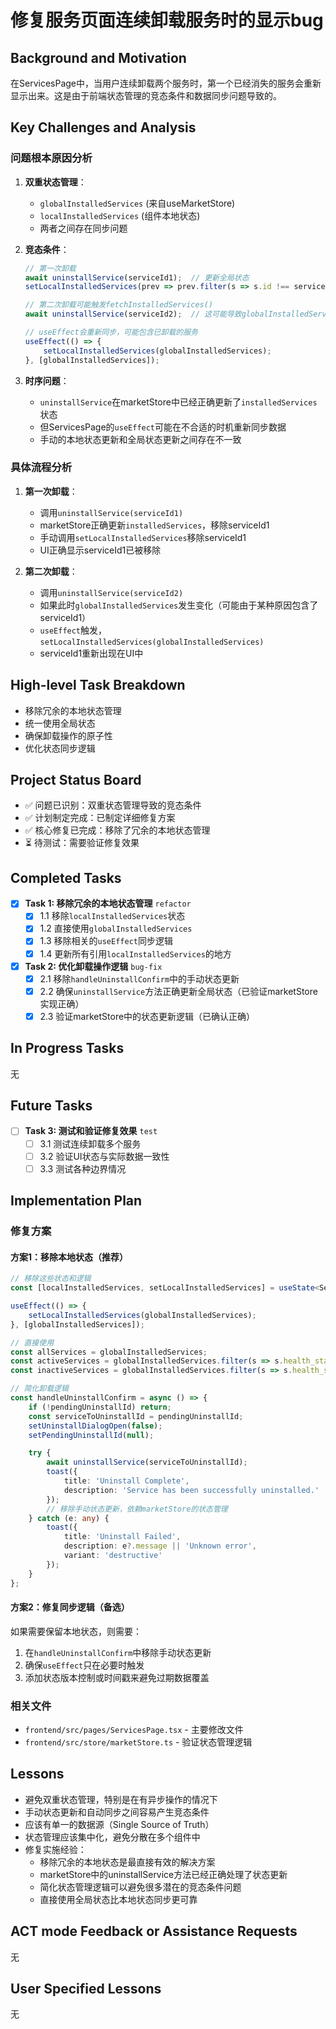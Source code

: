 # 修复服务页面连续卸载服务时的显示bug

## Background and Motivation

在ServicesPage中，当用户连续卸载两个服务时，第一个已经消失的服务会重新显示出来。这是由于前端状态管理的竞态条件和数据同步问题导致的。

## Key Challenges and Analysis

### 问题根本原因分析

1. **双重状态管理**：
   - `globalInstalledServices` (来自useMarketStore)
   - `localInstalledServices` (组件本地状态)
   - 两者之间存在同步问题

2. **竞态条件**：
   ```typescript
   // 第一次卸载
   await uninstallService(serviceId1);  // 更新全局状态
   setLocalInstalledServices(prev => prev.filter(s => s.id !== serviceId1)); // 手动更新本地状态
   
   // 第二次卸载可能触发fetchInstalledServices()
   await uninstallService(serviceId2);  // 这可能导致globalInstalledServices更新
   
   // useEffect会重新同步，可能包含已卸载的服务
   useEffect(() => {
       setLocalInstalledServices(globalInstalledServices);
   }, [globalInstalledServices]);
   ```

3. **时序问题**：
   - `uninstallService`在marketStore中已经正确更新了`installedServices`状态
   - 但ServicesPage的`useEffect`可能在不合适的时机重新同步数据
   - 手动的本地状态更新和全局状态更新之间存在不一致

### 具体流程分析

1. **第一次卸载**：
   - 调用`uninstallService(serviceId1)`
   - marketStore正确更新`installedServices`，移除serviceId1
   - 手动调用`setLocalInstalledServices`移除serviceId1
   - UI正确显示serviceId1已被移除

2. **第二次卸载**：
   - 调用`uninstallService(serviceId2)`
   - 如果此时`globalInstalledServices`发生变化（可能由于某种原因包含了serviceId1）
   - `useEffect`触发，`setLocalInstalledServices(globalInstalledServices)`
   - serviceId1重新出现在UI中

## High-level Task Breakdown

- 移除冗余的本地状态管理
- 统一使用全局状态
- 确保卸载操作的原子性
- 优化状态同步逻辑

## Project Status Board

- ✅ 问题已识别：双重状态管理导致的竞态条件
- ✅ 计划制定完成：已制定详细修复方案
- ✅ 核心修复已完成：移除了冗余的本地状态管理
- ⏳ 待测试：需要验证修复效果

## Completed Tasks

- [x] **Task 1: 移除冗余的本地状态管理** `refactor`
  - [x] 1.1 移除`localInstalledServices`状态
  - [x] 1.2 直接使用`globalInstalledServices`
  - [x] 1.3 移除相关的`useEffect`同步逻辑
  - [x] 1.4 更新所有引用`localInstalledServices`的地方

- [x] **Task 2: 优化卸载操作逻辑** `bug-fix`
  - [x] 2.1 移除`handleUninstallConfirm`中的手动状态更新
  - [x] 2.2 确保`uninstallService`方法正确更新全局状态（已验证marketStore实现正确）
  - [x] 2.3 验证marketStore中的状态更新逻辑（已确认正确）

## In Progress Tasks

无

## Future Tasks

- [ ] **Task 3: 测试和验证修复效果** `test`
  - [ ] 3.1 测试连续卸载多个服务
  - [ ] 3.2 验证UI状态与实际数据一致性
  - [ ] 3.3 测试各种边界情况

## Implementation Plan

### 修复方案

#### 方案1：移除本地状态（推荐）
```typescript
// 移除这些状态和逻辑
const [localInstalledServices, setLocalInstalledServices] = useState<ServiceType[]>([]);

useEffect(() => {
    setLocalInstalledServices(globalInstalledServices);
}, [globalInstalledServices]);

// 直接使用
const allServices = globalInstalledServices;
const activeServices = globalInstalledServices.filter(s => s.health_status === 'active' || s.health_status === 'Active');
const inactiveServices = globalInstalledServices.filter(s => s.health_status === 'inactive' || s.health_status === 'Inactive');

// 简化卸载逻辑
const handleUninstallConfirm = async () => {
    if (!pendingUninstallId) return;
    const serviceToUninstallId = pendingUninstallId;
    setUninstallDialogOpen(false);
    setPendingUninstallId(null);

    try {
        await uninstallService(serviceToUninstallId);
        toast({
            title: 'Uninstall Complete',
            description: 'Service has been successfully uninstalled.'
        });
        // 移除手动状态更新，依赖marketStore的状态管理
    } catch (e: any) {
        toast({
            title: 'Uninstall Failed',
            description: e?.message || 'Unknown error',
            variant: 'destructive'
        });
    }
};
```

#### 方案2：修复同步逻辑（备选）
如果需要保留本地状态，则需要：
1. 在`handleUninstallConfirm`中移除手动状态更新
2. 确保`useEffect`只在必要时触发
3. 添加状态版本控制或时间戳来避免过期数据覆盖

### 相关文件

- `frontend/src/pages/ServicesPage.tsx` - 主要修改文件
- `frontend/src/store/marketStore.ts` - 验证状态管理逻辑

## Lessons

- 避免双重状态管理，特别是在有异步操作的情况下
- 手动状态更新和自动同步之间容易产生竞态条件
- 应该有单一的数据源（Single Source of Truth）
- 状态管理应该集中化，避免分散在多个组件中
- 修复实施经验：
  - 移除冗余的本地状态是最直接有效的解决方案
  - marketStore中的uninstallService方法已经正确处理了状态更新
  - 简化状态管理逻辑可以避免很多潜在的竞态条件问题
  - 直接使用全局状态比本地状态同步更可靠

## ACT mode Feedback or Assistance Requests

无

## User Specified Lessons

无 